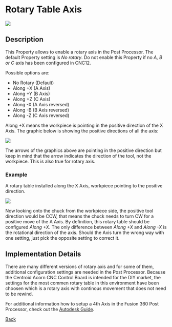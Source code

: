 # Rotary Table Axis

![](/images/pp016.PNG)

## Description
This Property allows to enable a rotary axis in the Post Processor. The default Property setting is *No rotary*. Do not enable this Property if no *A, B or C* axis has been configured in CNC12. 

Possible options are:

* No Rotary (Default)
* Along +X (A Axis)
* Along +Y (B Axis)
* Along +Z (C Axis)
* Along -X (A Axis reversed)
* Along -B (B Axis reversed)
* Along -Z (C Axis reversed)

Along +X means the workpiece is pointing in the positive direction of the X Axis. The graphic below is showing the positive directions of all the axis:

![](/images/pp017.JPG)

The arrows of the graphics above are pointing in the positive direction but keep in mind that the arrow indicates the direction of the tool, not the workpiece. This is also true for rotary axis. 

### Example
A rotary table installed along the X Axis, workpiece pointing to the positive direction. 

![](/images/pp018.PNG)

Now looking onto the chuck from the workpiece side, the positive tool direction would be CCW, that means the chuck needs to turn CW for a positive move of the A Axis. By definition, this rotary table should be configured *Along +X*. The only difference between *Along +X* and *Along -X* is the rotational direction of the axis. Should the Axis turn the wrong way with one setting, just pick the opposite setting to correct it.


## Implementation Details
There are many different versions of rotary axis and for some of them, additional configuration settings are needed in the Post Processor. Because the Centroid Acorn CNC Control Board is intended for the DIY market, the settings for the most commen rotary table in this environment have been choosen which is a rotary axis with continous movement that does not need to be rewind.

For additional information how to setup a 4th Axis in the Fusion 360 Post Processor, check out the [Autodesk Guide](https://knowledge.autodesk.com/support/fusion-360/learn-explore/caas/sfdcarticles/sfdcarticles/How-to-make-a-3-axis-post-processor-from-the-HSM-post-processor-library-support-4-or-5-axis-motion.html).


[Back](index.md)